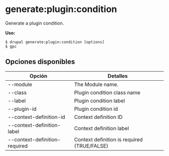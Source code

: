 # generate:plugin:condition
Generate a plugin condition.

**Uso:**
```
$ drupal generate:plugin:condition [options]
$ gpc  
```

## Opciones disponibles
Opción | Detalles
-------|-------------
--module | The Module name.
--class | Plugin condition class name
--label | Plugin condition label
--plugin-id | Plugin condition id
--context-definition-id | Context definition ID
--context-definition-label | Context definition label
--context-definition-required | Context definition is required (TRUE/FALSE)

